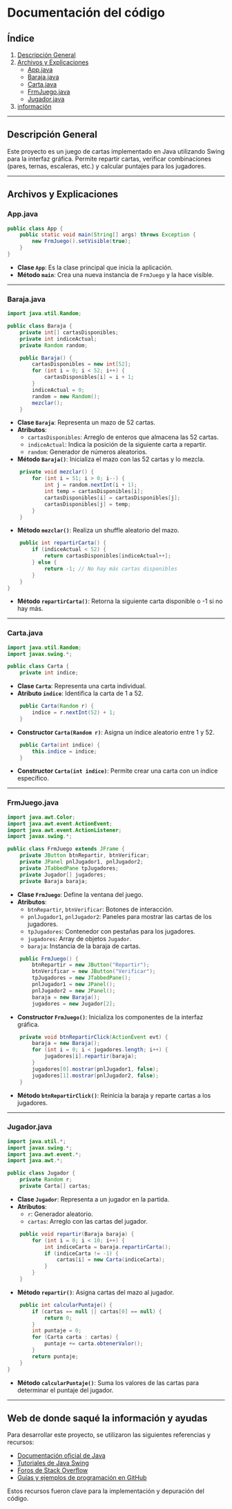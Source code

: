 # Documentación del código

## Índice
1. [Descripción General](#descripcion-general)
2. [Archivos y Explicaciones](#archivos-y-explicaciones)
   - [App.java](#appjava)
   - [Baraja.java](#barajava)
   - [Carta.java](#cartajava)
   - [FrmJuego.java](#frmjuegojava)
   - [Jugador.java](#jugadorjava)
3. [información](#web-de-donde-saqué-la-información-y-ayudas)

---

## Descripción General
Este proyecto es un juego de cartas implementado en Java utilizando Swing para la interfaz gráfica. Permite repartir cartas, verificar combinaciones (pares, ternas, escaleras, etc.) y calcular puntajes para los jugadores.

---

## Archivos y Explicaciones

### App.java
```java
public class App {
    public static void main(String[] args) throws Exception {
        new FrmJuego().setVisible(true);
    }
}
```

- **Clase `App`**: Es la clase principal que inicia la aplicación.
- **Método `main`**: Crea una nueva instancia de `FrmJuego` y la hace visible.

---

### Baraja.java
```java
import java.util.Random;

public class Baraja {
    private int[] cartasDisponibles;
    private int indiceActual;
    private Random random;

    public Baraja() {
        cartasDisponibles = new int[52];
        for (int i = 0; i < 52; i++) {
            cartasDisponibles[i] = i + 1;
        }
        indiceActual = 0;
        random = new Random();
        mezclar();
    }
```
- **Clase `Baraja`**: Representa un mazo de 52 cartas.
- **Atributos**:
  - `cartasDisponibles`: Arreglo de enteros que almacena las 52 cartas.
  - `indiceActual`: Indica la posición de la siguiente carta a repartir.
  - `random`: Generador de números aleatorios.
- **Método `Baraja()`**: Inicializa el mazo con las 52 cartas y lo mezcla.

```java
    private void mezclar() {
        for (int i = 51; i > 0; i--) {
            int j = random.nextInt(i + 1);
            int temp = cartasDisponibles[i];
            cartasDisponibles[i] = cartasDisponibles[j];
            cartasDisponibles[j] = temp;
        }
    }
```
- **Método `mezclar()`**: Realiza un shuffle aleatorio del mazo.

```java
    public int repartirCarta() {
        if (indiceActual < 52) {
            return cartasDisponibles[indiceActual++];
        } else {
            return -1; // No hay más cartas disponibles
        }
    }
}
```
- **Método `repartirCarta()`**: Retorna la siguiente carta disponible o -1 si no hay más.

---

### Carta.java
```java
import java.util.Random;
import javax.swing.*;

public class Carta {
    private int indice;
```
- **Clase `Carta`**: Representa una carta individual.
- **Atributo `indice`**: Identifica la carta de 1 a 52.

```java
    public Carta(Random r) {
        indice = r.nextInt(52) + 1;
    }
```
- **Constructor `Carta(Random r)`**: Asigna un índice aleatorio entre 1 y 52.

```java
    public Carta(int indice) {
        this.indice = indice;
    }
```
- **Constructor `Carta(int indice)`**: Permite crear una carta con un índice específico.

---

### FrmJuego.java
```java
import java.awt.Color;
import java.awt.event.ActionEvent;
import java.awt.event.ActionListener;
import javax.swing.*;

public class FrmJuego extends JFrame {
    private JButton btnRepartir, btnVerificar;
    private JPanel pnlJugador1, pnlJugador2;
    private JTabbedPane tpJugadores;
    private Jugador[] jugadores;
    private Baraja baraja;
```
- **Clase `FrmJuego`**: Define la ventana del juego.
- **Atributos**:
  - `btnRepartir`, `btnVerificar`: Botones de interacción.
  - `pnlJugador1`, `pnlJugador2`: Paneles para mostrar las cartas de los jugadores.
  - `tpJugadores`: Contenedor con pestañas para los jugadores.
  - `jugadores`: Array de objetos `Jugador`.
  - `baraja`: Instancia de la baraja de cartas.

```java
    public FrmJuego() {
        btnRepartir = new JButton("Repartir");
        btnVerificar = new JButton("Verificar");
        tpJugadores = new JTabbedPane();
        pnlJugador1 = new JPanel();
        pnlJugador2 = new JPanel();
        baraja = new Baraja();
        jugadores = new Jugador[2];
```
- **Constructor `FrmJuego()`**: Inicializa los componentes de la interfaz gráfica.

```java
    private void btnRepartirClick(ActionEvent evt) {
        baraja = new Baraja();
        for (int i = 0; i < jugadores.length; i++) {
            jugadores[i].repartir(baraja);
        }
        jugadores[0].mostrar(pnlJugador1, false);
        jugadores[1].mostrar(pnlJugador2, false);
    }
```
- **Método `btnRepartirClick()`**: Reinicia la baraja y reparte cartas a los jugadores.

---

### Jugador.java
```java
import java.util.*;
import javax.swing.*;
import java.awt.event.*;
import java.awt.*;

public class Jugador {
    private Random r;
    private Carta[] cartas;
```
- **Clase `Jugador`**: Representa a un jugador en la partida.
- **Atributos**:
  - `r`: Generador aleatorio.
  - `cartas`: Arreglo con las cartas del jugador.

```java
    public void repartir(Baraja baraja) {
        for (int i = 0; i < 10; i++) {
            int indiceCarta = baraja.repartirCarta();
            if (indiceCarta != -1) {
                cartas[i] = new Carta(indiceCarta);
            }
        }
    }
```
- **Método `repartir()`**: Asigna cartas del mazo al jugador.

```java
    public int calcularPuntaje() {
        if (cartas == null || cartas[0] == null) {
            return 0;
        }
        int puntaje = 0;
        for (Carta carta : cartas) {
            puntaje += carta.obtenerValor();
        }
        return puntaje;
    }
}
```
- **Método `calcularPuntaje()`**: Suma los valores de las cartas para determinar el puntaje del jugador.
---

## Web de donde saqué la información y ayudas
Para desarrollar este proyecto, se utilizaron las siguientes referencias y recursos:
- [Documentación oficial de Java](https://docs.oracle.com/en/java/)
- [Tutoriales de Java Swing](https://docs.oracle.com/javase/tutorial/uiswing/)
- [Foros de Stack Overflow](https://stackoverflow.com/)
- [Guías y ejemplos de programación en GitHub](https://github.com/)

Estos recursos fueron clave para la implementación y depuración del código.

